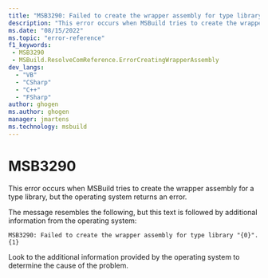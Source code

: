 ```yaml
---
title: "MSB3290: Failed to create the wrapper assembly for type library 'name'."
description: "This error occurs when MSBuild tries to create the wrapper assembly for a type library, but the operating system returns an error."
ms.date: "08/15/2022"
ms.topic: "error-reference"
f1_keywords:
 - MSB3290
 - MSBuild.ResolveComReference.ErrorCreatingWrapperAssembly
dev_langs:
  - "VB"
  - "CSharp"
  - "C++"
  - "FSharp"
author: ghogen
ms.author: ghogen
manager: jmartens
ms.technology: msbuild
---
```

# MSB3290

This error occurs when MSBuild tries to create the wrapper assembly for a type library, but the operating system returns an error.

The message resembles the following, but this text is followed by additional information from the operating system:

```output
MSB3290: Failed to create the wrapper assembly for type library "{0}". {1}
```

Look to the additional information provided by the operating system to determine the cause of the problem.
